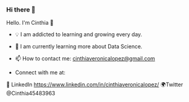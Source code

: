 ### Hi there 👋

Hello. I'm Cinthia 👋

- 💡 I am addicted to learning and growing every day.
- 🌱 I am currently learning more about Data Science.

- 📫 How to contact me: cinthiaveronicalopez@gmail.com
  
- Connect with me at:
  
🏢 LinkedIn https://www.linkedin.com/in/cinthiaveronicalopez/
🌍Twitter @Cinthia45483963
